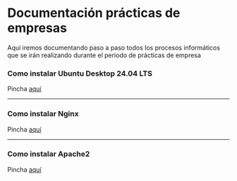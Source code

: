 # Documentación prácticas de empresas

Aquí iremos documentando paso a paso todos los procesos informáticos que se irán realizando durante el periodo de prácticas de empresa

### Como instalar Ubuntu Desktop 24.04 LTS

Pincha [aquí](/Ubuntu24.04LTS/README.md)

---

### Como instalar Nginx

Pincha [aquí](/Nginx/README.md)

---

### Como instalar Apache2

Pincha [aquí](/Apache2/README.md)
